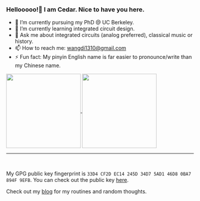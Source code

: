 ### Hellooooo!👋 I am Cedar. Nice to have you here.

- 🔭 I’m currently pursuing my PhD @ UC Berkeley.
- 🌱 I’m currently learning integrated circuit design.
- 💬 Ask me about integrated circuits (analog preferred), classical music or history.
- 📫 How to reach me: wangdi1310@gmail.com
- ⚡ Fun fact: My pinyin English name is far easier to pronounce/write than my Chinese name.

<!-- [![Cedar's GitHub stats](https://github-readme-stats.vercel.app/api?username=cedard234&card_width=320)](https://github.com/anuraghazra/github-readme-stats)

[![Top Langs](https://github-readme-stats.vercel.app/api/top-langs/?username=cedard234&hide=javascript,html,css,jupyter%20notebook&layout=compact&card_width=320)](https://github.com/anuraghazra/github-readme-stats) -->

<a href="https://github.com/anuraghazra/github-readme-stats">
  <img height=200 align="center" src="https://github-readme-stats.vercel.app/api?username=cedard234&card_width=320" />
</a>
<a href="https://github.com/anuraghazra/convoychat">
  <img height=200 align="center" src="https://github-readme-stats.vercel.app/api/top-langs/?username=cedard234&hide=javascript,html,css,jupyter%20notebook&layout=compact&card_width=320" />
</a>

***
<br>

My GPG public key fingerprint is `33D4 CF2D EC14 245D 34D7 5AD1 46D8 0BA7 894F 9EFB`. You can check out the public key [here](https://pgp.mit.edu/pks/lookup?op=get&fingerprint=on&search=0x46D80BA7894F9EFB).

Check out my [blog](https://blog.cedard.me/) for my routines and random thoughts.
